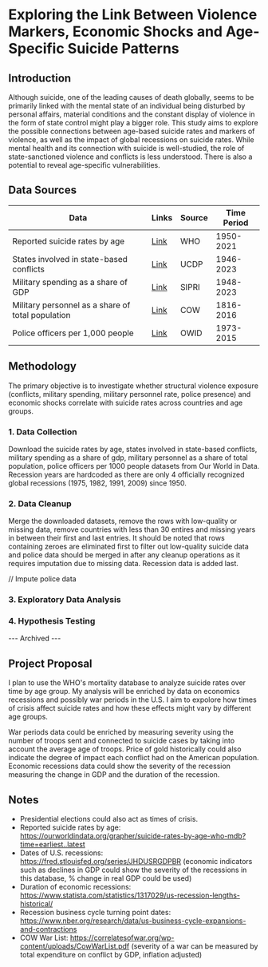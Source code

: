 # Exploring the Link Between Violence Markers, Economic Shocks and Age-Specific Suicide Patterns
## Introduction

Although suicide, one of the leading causes of death globally, seems to be primarily linked with the mental state of an individual being disturbed by personal affairs, material conditions and the constant display of violence in the form of state control might play a bigger role. This study aims to explore the possible connections between age-based suicide rates and markers of violence, as well as the impact of global recessions on suicide rates. While mental health and its connection with suicide is well-studied, the role of state-sanctioned violence and conflicts is less understood. There is also a potential to reveal age-specific vulnerabilities.

## Data Sources
| Data                                                      | Links                                                                                         | Source  | Time Period     |
|-----------------------------------------------------------|-----------------------------------------------------------------------------------------------|---------|-----------------|
| Reported suicide rates by age                             | [Link](https://ourworldindata.org/grapher/suicide-rates-by-age-who-mdb)                        | WHO     | 1950-2021       |
| States involved in state-based conflicts                  | [Link](https://ourworldindata.org/grapher/states-involved-in-state-based-conflicts)            | UCDP    | 1946-2023       |
| Military spending as a share of GDP                       | [Link](https://ourworldindata.org/grapher/military-spending-as-a-share-of-gdp-sipri)           | SIPRI   | 1948-2023       |
| Military personnel as a share of total population         | [Link](https://ourworldindata.org/grapher/military-personnel-as-a-share-of-total-population)   | COW     | 1816-2016       |
| Police officers per 1,000 people                          | [Link](https://ourworldindata.org/grapher/police-officers-per-1000-people)                     | OWID    | 1973-2015       |


## Methodology

The primary objective is to investigate whether structural violence exposure (conflicts, military spending, military personnel rate, police presence) and economic shocks correlate with suicide rates across countries and age groups.

### 1. Data Collection
Download the suicide rates by age, states involved in state-based conflicts, military spending as a share of gdp, military personnel as a share of total population, police officers per 1000 people datasets from Our World in Data. Recession years are hardcoded as there are only 4 officially recognized global recessions (1975, 1982, 1991, 2009) since 1950.

### 2. Data Cleanup
Merge the downloaded datasets, remove the rows with low-quality or missing data, remove countries with less than 30 entires and missing years in between their first and last entries. It should be noted that rows containing zeroes are eliminated first to filter out low-quality suicide data and police data should be merged in after any cleanup operations as it requires imputation due to missing data. Recession data is added last.

// Impute police data

### 3. Exploratory Data Analysis

### 4. Hypothesis Testing

--- Archived ---

Project Proposal
----
I plan to use the WHO's mortality database to analyze suicide rates over time by age group. My analysis will be enriched by data on economics recessions and possibly war periods in the U.S. I aim to expolore how times of crisis affect suicide rates and how these effects might vary by different age groups.

War periods data could be enriched by measuring severity using the number of troops sent and connected to suicide cases by taking into account the average age of troops. Price of gold historically could also indicate the degree of impact each conflict had on the American population.  
Economic recessions data could show the severity of the recession measuring the change in GDP and the duration of the recession.

Notes
----
- Presidential elections could also act as times of crisis. 
- Reported suicide rates by age: https://ourworldindata.org/grapher/suicide-rates-by-age-who-mdb?time=earliest..latest
- Dates of U.S. recessions: https://fred.stlouisfed.org/series/JHDUSRGDPBR (economic indicators such as declines in GDP could show the severity of the recessions in this database, % change in real GDP could be used)
- Duration of economic recessions: https://www.statista.com/statistics/1317029/us-recession-lengths-historical/
- Recession business cycle turning point dates: https://www.nber.org/research/data/us-business-cycle-expansions-and-contractions
- COW War List: https://correlatesofwar.org/wp-content/uploads/CowWarList.pdf (severity of a war can be measured by total expenditure on conflict by GDP, inflation adjusted)
